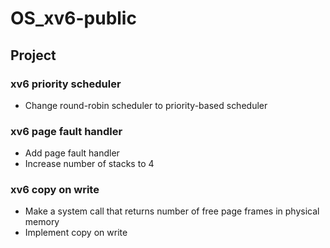 # OS_xv6-public

## Project

### xv6 priority scheduler
- Change round-robin scheduler to priority-based scheduler
### xv6 page fault handler
- Add page fault handler
- Increase number of stacks to 4
### xv6 copy on write
- Make a system call that returns number of free page frames in physical memory
- Implement copy on write
